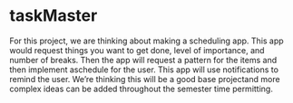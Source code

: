 # taskMaster

For this project, we are thinking about making a scheduling app. This app would request things you want to get done, level of importance, and number of breaks. Then the app will request a pattern for the items and then implement aschedule for the user. This app will use notifications to remind the user. We’re thinking this will be a good base projectand more complex ideas can be added throughout the semester time permitting.

